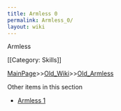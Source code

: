 ```yaml
---
title: Armless 0
permalink: Armless_0/
layout: wiki
---
```

Armless

[[Category: Skills]]

[MainPage](/keeperrl_wiki/ "wikilink")>>[Old_Wiki](/keeperrl_wiki/Old_Wiki "wikilink")>>[Old_Armless](/keeperrl_wiki/Old_Armless "wikilink")

Other items in this section
-    [Armless 1](/keeperrl_wiki/Armless_1 "wikilink")
